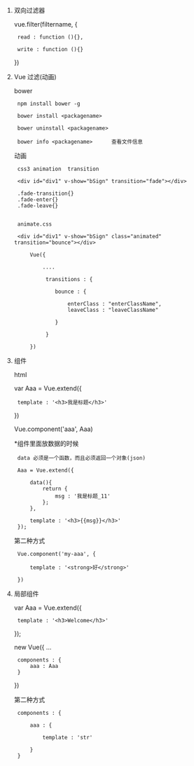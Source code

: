 1. 双向过滤器

    vue.filter(filtername, {

        read : function (){},

        write : function (){}

    })


2. Vue 过滤(动画)

    bower

        npm install bower -g

        bower install <packagename>

        bower uninstall <packagename>

        bower info <packagename>      查看文件信息

    动画

        css3 animation  transition

        <div id="div1" v-show="bSign" transition="fade"></div>

        .fade-transition{}
        .fade-enter{}
        .fade-leave{}


        animate.css

        <div id="div1" v-show="bSign" class="animated" transition="bounce"></div>

            Vue({

                ....

                 transitions : {

                    bounce : {

                        enterClass : "enterClassName",
                        leaveClass : "leaveClassName"

                    }

                 }

            })

3. 组件

    html <aaa></aaa>

    var Aaa = Vue.extend({

        template : '<h3>我是标题</h3>'
    })

    Vue.component('aaa', Aaa)

    *组件里面放数据的时候

        data 必须是一个函数，而且必须返回一个对象(json)

        Aaa = Vue.extend({

            data(){
                return {
                    msg : '我是标题_11'
                };
            },

            template : '<h3>{{msg}}</h3>'
        });

    第二种方式

        Vue.component('my-aaa', {

            template : '<strong>好</strong>'

        })

4. 局部组件

    var Aaa = Vue.extend({

        template : '<h3>Welcome</h3>'

    });

    new Vue({
        ...

        components : {
            aaa : Aaa
        }

    })

    第二种方式

        components : {

            aaa : {

                template : 'str'

            }
        }













































